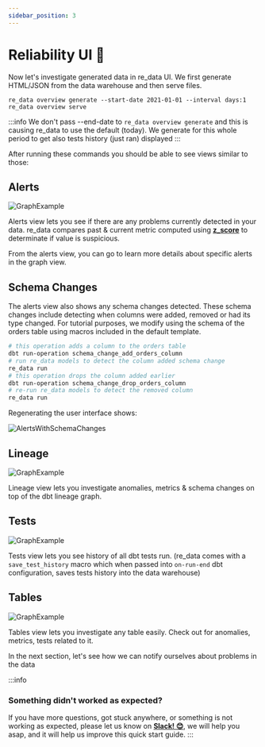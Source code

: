 ```yaml
---
sidebar_position: 3
---
```


# Reliability UI 👀

Now let's investigate generated data in re_data UI. We first generate HTML/JSON from the data warehouse and then serve files.

```
re_data overview generate --start-date 2021-01-01 --interval days:1
re_data overview serve
```

:::info
We don't pass --end-date to `re_data overview generate` and this is causing re_data to use the default (today). We generate for this whole period to get also tests history (just ran) displayed
:::

After running these commands you should be able to see views similar to those:

## Alerts

![GraphExample](/screenshots/ui/alerts.png)

Alerts view lets you see if there are any problems currently detected in your data.
re_data compares past & current metric computed using **[z_score](https://en.wikipedia.org/wiki/Standard_score)** to determinate if value is suspicious.

From the alerts view, you can go to learn more details about specific alerts in the graph view.

## Schema Changes
The alerts view also shows any schema changes detected. These schema changes include detecting when columns were added, removed or had its type changed. For tutorial purposes, we modify using the schema of the orders table using macros included in the default template.

```bash
# this operation adds a column to the orders table
dbt run-operation schema_change_add_orders_column
# run re_data models to detect the column added schema change
re_data run
# this operation drops the column added earlier
dbt run-operation schema_change_drop_orders_column
# re-run re_data models to detect the removed column
re_data run
```

Regenerating the user interface shows:

![AlertsWithSchemaChanges](/screenshots/ui/alerts_with_schema_changes.png)

## Lineage

![GraphExample](/screenshots/ui/graph.png)

Lineage view lets you investigate anomalies, metrics & schema changes on top of the dbt lineage graph.


## Tests

![GraphExample](/screenshots/ui/tests.png)

Tests view lets you see history of all dbt tests run. (re_data comes with a `save_test_history` macro which when passed into `on-run-end` dbt configuration, saves tests history into the data warehouse)


## Tables

![GraphExample](/screenshots/ui/tables.png)

Tables view lets you investigate any table easily. Check out for anomalies, metrics, tests related to it.

In the next section, let's see how we can notify ourselves about problems in the data

:::info
### Something didn't worked as expected?
If you have more questions, got stuck anywhere, or something is not working as expected, please let us know on **[Slack! 😊](https://www.getre.io/slack)**, we will help you asap, and it will help us improve this quick start guide.
:::

